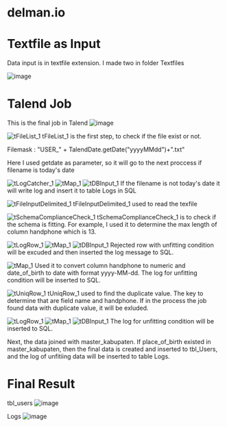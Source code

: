 # delman.io

# Textfile as Input
Data input is in textfile extension. I made two in folder Textfiles

![image](https://user-images.githubusercontent.com/90134591/134431586-e241d6ac-0020-495f-9668-76d3a395f8c8.png)


# Talend Job
This is the final job in Talend
![image](https://user-images.githubusercontent.com/90134591/134435686-fe42957b-e463-4da5-81a3-9e38576d8533.png)

![tFileList_1](https://user-images.githubusercontent.com/90134591/134432379-d34800f6-3975-43bc-a157-4ab01bd5b144.png)
tFileList_1 is the first step, to check if the file exist or not.

Filemask : "USER_" + TalendDate.getDate("yyyyMMdd")+".txt"

Here I used getdate as parameter, so it will go to the next proccess if filename is today's date

![tLogCatcher_1](https://user-images.githubusercontent.com/90134591/134433420-c68dda83-c062-4a39-8d6b-84422eddcd61.png)
![tMap_1](https://user-images.githubusercontent.com/90134591/134433447-51494662-1613-4de9-b532-f801902068dc.png)
![tDBInput_1](https://user-images.githubusercontent.com/90134591/134433391-3ec276a1-ad52-4b04-9960-0ff5910f5330.png) 
If the filename is not today's date it will write log and insert it to table Logs in SQL


![tFileInputDelimited_1](https://user-images.githubusercontent.com/90134591/134433158-770564a0-ac88-4a26-8bc3-de3b5f88d367.png)
tFileInputDelimited_1 used to read the texfile

![tSchemaComplianceCheck_1](https://user-images.githubusercontent.com/90134591/134433789-43e8786b-6e8b-4606-b65e-d8042c2a033d.png)
tSchemaComplianceCheck_1 is to check if the schema is fitting. For example, I used it to determine the max length of column handphone which is 13.

![tLogRow_1](https://user-images.githubusercontent.com/90134591/134434219-78401794-951a-464c-878a-e9aa949e733e.png)
![tMap_1](https://user-images.githubusercontent.com/90134591/134433447-51494662-1613-4de9-b532-f801902068dc.png)
![tDBInput_1](https://user-images.githubusercontent.com/90134591/134433391-3ec276a1-ad52-4b04-9960-0ff5910f5330.png) 
Rejected row with unfitting condition will be excuded and then inserted the log message to SQL.

![tMap_1](https://user-images.githubusercontent.com/90134591/134434699-05128a5a-3752-4db4-a83d-53954e762af5.png)
Used it to convert column handphone to numeric and date_of_birth to date with format yyyy-MM-dd. The log for unfitting condition will be inserted to SQL.

![tUniqRow_1](https://user-images.githubusercontent.com/90134591/134435079-371d2469-18e3-4e00-8d9f-aee2ede8b58f.png)
tUniqRow_1 used to find the duplicate value. The key to determine that are field name and handphone. If in the process the job found data with duplicate value, it will be exluded.

![tLogRow_1](https://user-images.githubusercontent.com/90134591/134434219-78401794-951a-464c-878a-e9aa949e733e.png)
![tMap_1](https://user-images.githubusercontent.com/90134591/134433447-51494662-1613-4de9-b532-f801902068dc.png)
![tDBInput_1](https://user-images.githubusercontent.com/90134591/134433391-3ec276a1-ad52-4b04-9960-0ff5910f5330.png) 
The log for unfitting condition will be inserted to SQL.


Next, the data joined with master_kabupaten. If place_of_birth existed in master_kabupaten, then the final data is created and inserted to tbl_Users, and the log of unfitiing data will be inserted to table Logs.


# Final Result
tbl_users
![image](https://user-images.githubusercontent.com/90134591/134436716-24f49d20-c992-4452-a91d-22ff91b1d53d.png)

Logs
![image](https://user-images.githubusercontent.com/90134591/134436771-f81b42a9-39a7-41b4-bc68-4dfdd09814f7.png)

